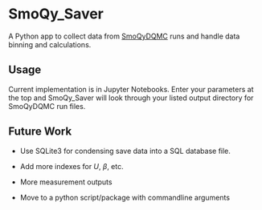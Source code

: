 # SmoQy_Saver

A Python app to collect data from [SmoQyDQMC](www.github.com/SmoQySuite/SmoQyDQMC.jl) runs and handle data binning and calculations.

## Usage

Current implementation is in Jupyter Notebooks. Enter your parameters at the top and SmoQy_Saver will look through your listed output directory for SmoQyDQMC run files.

## Future Work

- Use SQLite3 for condensing save data into a SQL database file.

- Add more indexes for $U$, $\beta$, etc.

- More measurement outputs

- Move to a python script/package with commandline arguments
